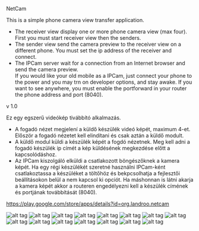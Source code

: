 NetCam

This is a simple phone camera view transfer application.
- The receiver view display one or more phone camera view (max four). First you must start receiver view then the senders.
- The sender view send the camera preview to the receiver view on a different phone. You must set the ip address of the receiver and connect.
- The IPCam server wait for a connection from an Internet browser and send the camera preview.   
If you would like your old mobile as a IPCam, just connect your phone to the power and you may trn on developer options, and stay awake.
If you want to see anywhere, you must enable the portforward in your router the phone address and port (8040).

v 1.0

Ez egy egszerű videókép tivábbító alkalmazás.
- A fogadó nézet megjelení a küldő készülék videó képét, maximum 4-et. Először a fogadó nézetet kell elindítani és csak aztán a küldő modult.
- A küldő modul küldi a készülék képét a fogdó nézetnek. Meg kell adni a fogadó készülék ip címét a kép küldésének megkezdése előtt a kapcsolódáshoz.
- Az IPCam kiszolgáló elküldi a csatlakozott böngészőknek a kamera képét.
Ha egy régi készülékét szeretné használni IPCam-ként csatlakoztassa a készüléket a töltőhöz és bekpcsolhatja a fejlesztői beállításokon belül a nem kapcsol ki opciót.
Ha máshonnan is látni akarja a kamera képét akkor a routeren engedélyezni kell a készülék címének és portjának továbbítását (8040).

https://play.google.com/store/apps/details?id=org.landroo.netcam

![alt tag](https://github.com/landroo/NetCam/blob/master/pictures/device-2016-07-30-150641.png)
![alt tag](https://github.com/landroo/NetCam/blob/master/pictures/device-2016-07-30-150711.png)
![alt tag](https://github.com/landroo/NetCam/blob/master/pictures/device-2016-07-30-150859.png)
![alt tag](https://github.com/landroo/NetCam/blob/master/pictures/device-2016-07-30-150941.png)
![alt tag](https://github.com/landroo/NetCam/blob/master/pictures/device-2016-07-30-151000.png)
![alt tag](https://github.com/landroo/NetCam/blob/master/pictures/device-2016-07-30-152020.png)
![alt tag](https://github.com/landroo/NetCam/blob/master/pictures/device-2016-07-30-152037.png)
![alt tag](https://github.com/landroo/NetCam/blob/master/pictures/device-2016-08-05-115123.png)
![alt tag](https://github.com/landroo/NetCam/blob/master/pictures/device-2016-08-05-115150.png)
![alt tag](https://github.com/landroo/NetCam/blob/master/pictures/device-2016-08-05-115211.png)
![alt tag](https://github.com/landroo/NetCam/blob/master/pictures/device-2016-08-05-115238.png)
![alt tag](https://github.com/landroo/NetCam/blob/master/pictures/device-2016-08-05-121454.png)
![alt tag](https://github.com/landroo/NetCam/blob/master/pictures/device-2016-08-05-121507.png)
![alt tag](https://github.com/landroo/NetCam/blob/master/pictures/device-2016-08-05-121525.png)
![alt tag](https://github.com/landroo/NetCam/blob/master/pictures/device-2016-08-05-121602.png)
